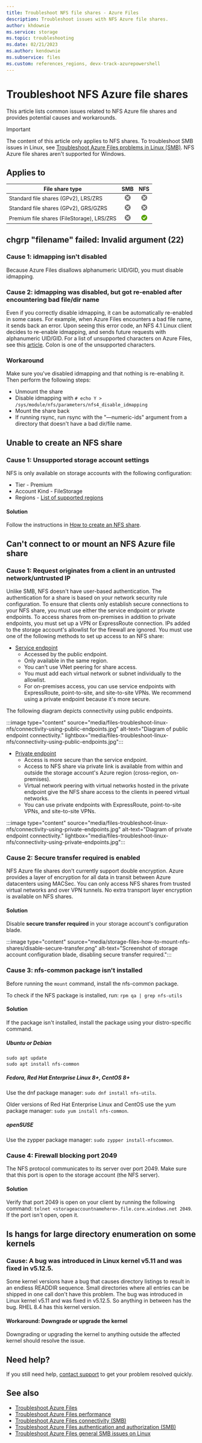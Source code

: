 ```yaml
---
title: Troubleshoot NFS file shares - Azure Files
description: Troubleshoot issues with NFS Azure file shares.
author: khdownie
ms.service: storage
ms.topic: troubleshooting
ms.date: 02/21/2023
ms.author: kendownie
ms.subservice: files
ms.custom: references_regions, devx-track-azurepowershell
---
```


# Troubleshoot NFS Azure file shares

This article lists common issues related to NFS Azure file shares and provides potential causes and workarounds.

> [!IMPORTANT]
> The content of this article only applies to NFS shares. To troubleshoot SMB issues in Linux, see [Troubleshoot Azure Files problems in Linux (SMB)](files-troubleshoot-linux-smb.md). NFS Azure file shares aren't supported for Windows.

## Applies to
| File share type | SMB | NFS |
|-|:-:|:-:|
| Standard file shares (GPv2), LRS/ZRS | ![No](../media/icons/no-icon.png) | ![No](../media/icons/no-icon.png) |
| Standard file shares (GPv2), GRS/GZRS | ![No](../media/icons/no-icon.png) | ![No](../media/icons/no-icon.png) |
| Premium file shares (FileStorage), LRS/ZRS | ![No](../media/icons/no-icon.png) | ![Yes](../media/icons/yes-icon.png) |

## chgrp "filename" failed: Invalid argument (22)

### Cause 1: idmapping isn't disabled
Because Azure Files disallows alphanumeric UID/GID, you must disable idmapping.

### Cause 2: idmapping was disabled, but got re-enabled after encountering bad file/dir name
Even if you correctly disable idmapping, it can be automatically re-enabled in some cases. For example, when Azure Files encounters a bad file name, it sends back an error. Upon seeing this error code, an NFS 4.1 Linux client decides to re-enable idmapping, and sends future requests with alphanumeric UID/GID. For a list of unsupported characters on Azure Files, see this [article](/rest/api/storageservices/naming-and-referencing-shares--directories--files--and-metadata). Colon is one of the unsupported characters.

### Workaround
Make sure you've disabled idmapping and that nothing is re-enabling it. Then perform the following steps:

- Unmount the share
- Disable idmapping with `# echo Y > /sys/module/nfs/parameters/nfs4_disable_idmapping`
- Mount the share back
- If running rsync, run rsync with the "—numeric-ids" argument from a directory that doesn't have a bad dir/file name.

## Unable to create an NFS share

### Cause 1: Unsupported storage account settings

NFS is only available on storage accounts with the following configuration:

- Tier - Premium
- Account Kind - FileStorage
- Regions - [List of supported regions](storage-files-how-to-create-nfs-shares.md?tabs=azure-portal#regional-availability)

#### Solution

Follow the instructions in [How to create an NFS share](storage-files-how-to-create-nfs-shares.md).

## Can't connect to or mount an NFS Azure file share

### Cause 1: Request originates from a client in an untrusted network/untrusted IP

Unlike SMB, NFS doesn't have user-based authentication. The authentication for a share is based on your network security rule configuration. To ensure that clients only establish secure connections to your NFS share, you must use either the service endpoint or private endpoints. To access shares from on-premises in addition to private endpoints, you must set up a VPN or ExpressRoute connection. IPs added to the storage account's allowlist for the firewall are ignored. You must use one of the following methods to set up access to an NFS share:


- [Service endpoint](storage-files-networking-endpoints.md#restrict-public-endpoint-access)
    - Accessed by the public endpoint.
    - Only available in the same region.
    - You can't use VNet peering for share access.
    - You must add each virtual network or subnet individually to the allowlist.
    - For on-premises access, you can use service endpoints with ExpressRoute, point-to-site, and site-to-site VPNs. We recommend using a private endpoint because it's more secure.

The following diagram depicts connectivity using public endpoints.

:::image type="content" source="media/files-troubleshoot-linux-nfs/connectivity-using-public-endpoints.jpg" alt-text="Diagram of public endpoint connectivity." lightbox="media/files-troubleshoot-linux-nfs/connectivity-using-public-endpoints.jpg":::

- [Private endpoint](storage-files-networking-endpoints.md#create-a-private-endpoint)
    - Access is more secure than the service endpoint.
    - Access to NFS share via private link is available from within and outside the storage account's Azure region (cross-region, on-premises).
    - Virtual network peering with virtual networks hosted in the private endpoint give the NFS share access to the clients in peered virtual networks.
    - You can use private endpoints with ExpressRoute, point-to-site VPNs, and site-to-site VPNs.

:::image type="content" source="media/files-troubleshoot-linux-nfs/connectivity-using-private-endpoints.jpg" alt-text="Diagram of private endpoint connectivity." lightbox="media/files-troubleshoot-linux-nfs/connectivity-using-private-endpoints.jpg":::

### Cause 2: Secure transfer required is enabled

NFS Azure file shares don't currently support double encryption. Azure provides a layer of encryption for all data in transit between Azure datacenters using MACSec. You can only access NFS shares from trusted virtual networks and over VPN tunnels. No extra transport layer encryption is available on NFS shares.

#### Solution

Disable **secure transfer required** in your storage account's configuration blade.

:::image type="content" source="media/storage-files-how-to-mount-nfs-shares/disable-secure-transfer.png" alt-text="Screenshot of storage account configuration blade, disabling secure transfer required.":::

### Cause 3: nfs-common package isn't installed
Before running the `mount` command, install the nfs-common package.

To check if the NFS package is installed, run: `rpm qa | grep nfs-utils`

#### Solution

If the package isn't installed, install the package using your distro-specific command.

##### Ubuntu or Debian

```
sudo apt update
sudo apt install nfs-common
```

##### Fedora, Red Hat Enterprise Linux 8+, CentOS 8+

Use the dnf package manager: `sudo dnf install nfs-utils`.

Older versions of Red Hat Enterprise Linux and CentOS use the yum package manager: `sudo yum install nfs-common`.

##### openSUSE

Use the zypper package manager: `sudo zypper install-nfscommon`.

### Cause 4: Firewall blocking port 2049

The NFS protocol communicates to its server over port 2049. Make sure that this port is open to the storage account (the NFS server).

#### Solution

Verify that port 2049 is open on your client by running the following command: `telnet <storageaccountnamehere>.file.core.windows.net 2049`. If the port isn't open, open it.

## ls hangs for large directory enumeration on some kernels

### Cause: A bug was introduced in Linux kernel v5.11 and was fixed in v5.12.5.
Some kernel versions have a bug that causes directory listings to result in an endless READDIR sequence. Small directories where all entries can be shipped in one call don't have this problem.
The bug was introduced in Linux kernel v5.11 and was fixed in v5.12.5. So anything in between has the bug. RHEL 8.4 has this kernel version.

#### Workaround: Downgrade or upgrade the kernel
Downgrading or upgrading the kernel to anything outside the affected kernel should resolve the issue.

## Need help?
If you still need help, [contact support](https://portal.azure.com/?#blade/Microsoft_Azure_Support/HelpAndSupportBlade) to get your problem resolved quickly.

## See also
- [Troubleshoot Azure Files](files-troubleshoot.md)
- [Troubleshoot Azure Files performance](files-troubleshoot-performance.md)
- [Troubleshoot Azure Files connectivity (SMB)](files-troubleshoot-smb-connectivity.md)
- [Troubleshoot Azure Files authentication and authorization (SMB)](files-troubleshoot-smb-authentication.md)
- [Troubleshoot Azure Files general SMB issues on Linux](files-troubleshoot-linux-smb.md)
